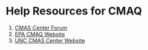 # Help Resources for CMAQ

1. <a href="https://forum.cmascenter.org/">CMAS Center Forum</a>
2. <a href="https://www.epa.gov/cmaq">EPA CMAQ Website</a>
3. <a href="https://www.cmascenter.org/">UNC CMAS Center Website</a>

